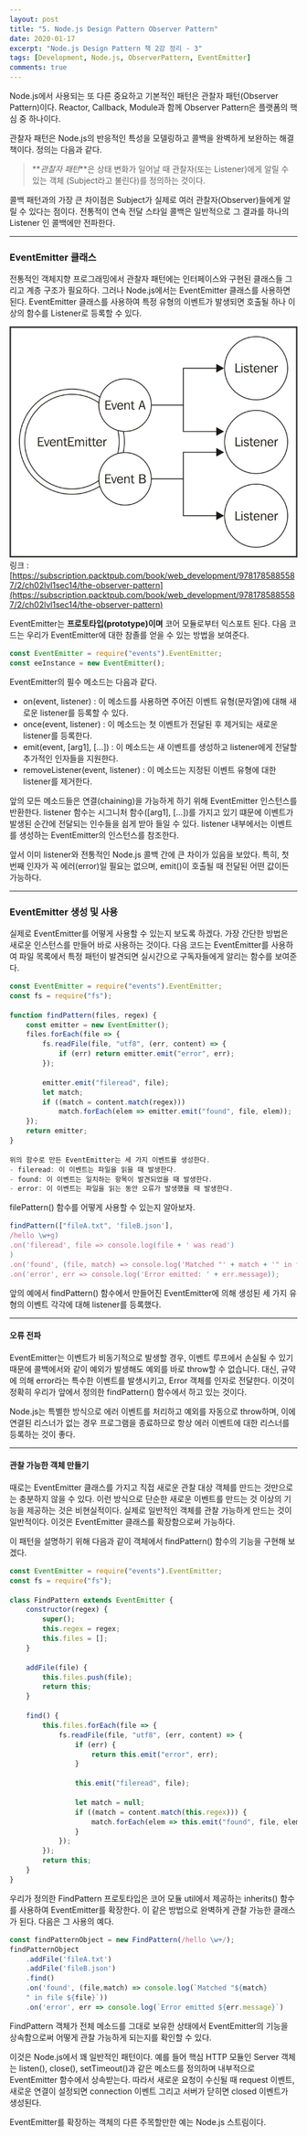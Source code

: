 ```yaml
---
layout: post
title: "5. Node.js Design Pattern Observer Pattern"
date: 2020-01-17
excerpt: "Node.js Design Pattern 책 2강 정리 - 3"
tags: [Development, Node.js, ObserverPattern, EventEmitter]
comments: true
---
```


Node.js에서 사용되는 또 다른 중요하고 기본적인 패턴은 관찰자 패턴(Observer Pattern)이다.
Reactor, Callback, Module과 함께 Observer Pattern은 플랫폼의 핵심 중 하나이다.

관찰자 패턴은 Node.js의 반응적인 특성을 모델링하고 콜백을 완벽하게 보완하는 해결책이다.
정의는 다음과 같다.

> **_관찰자 패턴_**은 상태 변화가 일어날 때 관찰자(또는 Listener)에게 알릴 수 있는 객체
> (Subject라고 불린다)를 정의하는 것이다.

콜백 패턴과의 가장 큰 차이점은 Subject가 실제로 여러 관찰자(Observer)들에게 알릴 수 있다는 점이다.
전통적이 연속 전달 스타일 콜백은 일반적으로 그 결과를 하나의 Listener 인 콜백에만 전파한다.

---

### EventEmitter 클래스

전통적인 객체지향 프로그래밍에서 관찰자 패턴에는 인터페이스와 구현된 클래스들 그리고 계층 구조가 필요하다.
그러나 Node.js에서는 EventEmitter 클래스를 사용하면 된다.
EventEmitter 클래스를 사용하여 특정 유형의 이벤트가 발생되면 호출될 하나 이상의 함수를 Listener로 등록할 수 있다.

![ObserverPattern](../assets/img/NodejsDesignPattern/post5/observerPattern.jpg)
링크 : [https://subscription.packtpub.com/book/web_development/9781785885587/2/ch02lvl1sec14/the-observer-pattern](https://subscription.packtpub.com/book/web_development/9781785885587/2/ch02lvl1sec14/the-observer-pattern)

EventEmitter는 **프로토타입(prototype)이며** 코어 모듈로부터 익스포트 된다.
다음 코드는 우리가 EventEmitter에 대한 참졸를 얻을 수 있는 방법을 보여준다.

```javascript
const EventEmitter = require("events").EventEmitter;
const eeInstance = new EventEmitter();
```

EventEmitter의 필수 메소드는 다음과 같다.

-   on(event, listener) : 이 메소드를 사용하면 주어진 이벤트 유형(문자열)에 대해 새로운 listener를 등록할 수 있다.
-   once(event, listener) : 이 메소드는 첫 이벤트가 전달된 후 제거되는 새로운 listener를 등록한다.
-   emit(event, [arg1], [...]) : 이 메소드는 새 이벤트를 생성하고 listener에게 전달할 추가적인 인자들을 지원한다.
-   removeListener(event, listener) : 이 메소드는 지정된 이벤트 유형에 대한 listener를 제거한다.

앞의 모든 메소드들은 연결(chaining)을 가능하게 하기 위해 EventEmitter 인스턴스를 반환한다.
listener 함수는 시그니처 함수([arg1], [...])를 가지고 있기 떄문에 이벤트가 발생된 순간에 전달되는 인수들을 쉽게 받아 들일 수 있다. listener 내부에서는 이벤트를 생성하는 EventEmitter의 인스턴스를 참조한다.

앞서 이미 listener와 전통적인 Node.js 콜백 간에 큰 차이가 있음을 보았다.
특히, 첫 번째 인자가 꼭 에러(error)일 필요는 없으며, emit()이 호출될 때 전달된 어떤 값이든 가능하다.

---

### EventEmitter 생성 및 사용

실제로 EventEmitter를 어떻게 사용할 수 있는지 보도록 하겠다.
가장 간단한 방법은 새로운 인스턴스를 만들어 바로 사용하는 것이다.
다음 코드는 EventEmitter를 사용하여 파일 목록에서 특정 패턴이 발견되면 실시간으로 구독자들에게 알리는 함수를 보여준다.

```javascript
const EventEmitter = require("events").EventEmitter;
const fs = require("fs");

function findPattern(files, regex) {
    const emitter = new EventEmitter();
    files.forEach(file => {
        fs.readFile(file, "utf8", (err, content) => {
            if (err) return emitter.emit("error", err);
        });

        emitter.emit("fileread", file);
        let match;
        if ((match = content.match(regex)))
            match.forEach(elem => emitter.emit("found", file, elem));
    });
    return emitter;
}

위의 함수로 만든 EventEmitter는 세 가지 이벤트를 생성한다.
- fileread: 이 이벤트는 파일을 읽을 때 발생한다.
- found: 이 이벤트는 일치하는 항목이 발견되었을 때 발생한다.
- error: 이 이벤트는 파일을 읽는 동안 오류가 발생했을 때 발생한다.
```

filePattern() 함수를 어떻게 사용할 수 있는지 알아보자.

```javascript
findPattern(["fileA.txt", 'fileB.json'],
/hello \w+g)
.on('fileread', file => console.log(file + ' was read')
)
.on('found', (file, match) => console.log('Matched "' + match + '" in file ' + file))
.on('error', err => console.log('Error emitted: ' + err.message));
```

앞의 예에서 findPattern() 함수에서 만들어진 EventEmitter에 의해 생성된 세 가지 유형의 이벤트 각각에 대해 listener를 등록했다.

---

#### 오류 전파

EventEmitter는 이벤트가 비동기적으로 발생할 경우, 이벤트 루프에서 손실될 수 있기 때문에 콜백에서와 같이 예외가 발생해도 예외를 바로 throw할 수 없습니다. 대신, 규약에 의해 error라는 특수한 이벤트를 발생시키고, Error 객체를 인자로 전달한다.
이것이 정확히 우리가 앞에서 정의한 findPattern() 함수에서 하고 있는 것이다.

Node.js는 특별한 방식으로 에러 이벤트를 처리하고 예외를 자동으로 throw하며, 이에 연결된 리스너가 없는 경우 프로그램을 종료하므로 항상 에러 이벤트에 대한 리스너를 등록하는 것이 좋다.

---

#### 관찰 가능한 객체 만들기

때로는 EventEmitter 클래스를 가지고 직접 새로운 관찰 대상 객체를 만드는 것만으로는 충분하지 않을 수 있다.
이런 방식으로 단순한 새로운 이벤트를 만드는 것 이상의 기능을 제공하는 것은 비현실적이다.
실제로 일반적인 객체를 관찰 가능하게 만드는 것이 일반적이다.
이것은 EventEmitter 클래스를 확장함으로써 가능하다.

이 패턴을 설명하기 위해 다음과 같이 객체에서 findPattern() 함수의 기능을 구현해 보겠다.

```javascript
const EventEmitter = require("events").EventEmitter;
const fs = require("fs");

class FindPattern extends EventEmitter {
    constructor(regex) {
        super();
        this.regex = regex;
        this.files = [];
    }

    addFile(file) {
        this.files.push(file);
        return this;
    }

    find() {
        this.files.forEach(file => {
            fs.readFile(file, "utf8", (err, content) => {
                if (err) {
                    return this.emit("error", err);
                }

                this.emit("fileread", file);

                let match = null;
                if ((match = content.match(this.regex))) {
                    match.forEach(elem => this.emit("found", file, elem));
                }
            });
        });
        return this;
    }
}
```

우리가 정의한 FindPattern 프로토타입은 코어 모듈 util에서 제공하는 inherits() 함수를 사용하여 EventEmitter를 확장한다.
이 같은 방법으로 완벽하게 관찰 가능한 클래스가 된다.
다음은 그 사용의 예다.

```javascript
const findPatternObject = new FindPattern(/hello \w+/);
findPatternObject
    .addFile('fileA.txt')
    .addFile('fileB.json')
    .find()
    .on('found', (file,match) => console.log(`Matched "${match}
    " in file ${file}`))
    .on('error', err => console.log(`Error emitted ${err.message}`)
```

FindPattern 객체가 전체 메소드를 그대로 보유한 상태에서 EventEmitter의 기능을 상속함으로써 어떻게 관찰 가능하게 되는지를 확인할 수 있다.

이것은 Node.js에서 꽤 일반적인 패턴이다. 예를 들어 핵심 HTTP 모듈인 Server 객체는
listen(), close(), setTimeout()과 같은 메소드를 정의하며 내부적으로 EventEmitter 함수에서 상속받는다.
따라서 새로운 요청이 수신될 때 request 이벤트, 새로운 연결이 설정되면 connection 이벤트 그리고 서버가 닫히면 closed 이벤트가 생성된다.

EventEmitter를 확장하는 객체의 다른 주목할만한 예는 Node.js 스트림이다.
